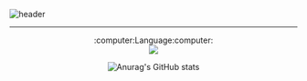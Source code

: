 ![header](https://capsule-render.vercel.app/api?height=300&text=Welcome&&fontSize=80&&animation=fadeIn&&type=waving&color=gradient&section=header&desc=Kkubuck's_github&fontAlignY=40)
  
  
---
<div align="center">
  :computer:Language:computer:  
    <br/>
  
  <img src="https://img.shields.io/badge/Python-3776AB?style=for-the-badge&logo=Python&logoColor=white"> 
  <br>

![Anurag's GitHub stats](https://github-readme-stats.vercel.app/api?username=Kkubuck&theme=vue&&show_icons=true)
</div>


